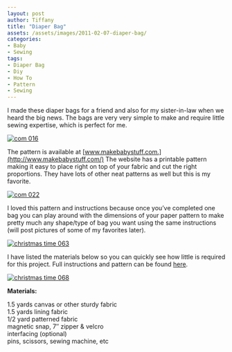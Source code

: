 ```yaml
---
layout: post
author: Tiffany
title: "Diaper Bag"
assets: /assets/images/2011-02-07-diaper-bag/
categories: 
- Baby
- Sewing
tags: 
- Diaper Bag
- Diy
- How To
- Pattern
- Sewing
---
```


I made these diaper bags for a friend and also for my sister-in-law when we heard the big news. The bags are very very simple to make and require little sewing expertise, which is perfect for me.

[![](jekyll_uploads/2011/02/com-016-575x431.jpg "com 016")](http://www.sweetpeonies.com/2011/02/diaper-bag/com-016/)

The pattern is available at [www.makebabystuff.com.](http://www.makebabystuff.com/) The website has a printable pattern making it easy to place right on top of your fabric and cut the right proportions. They have lots of other neat patterns as well but this is my favorite.

[![](jekyll_uploads/2011/02/com-022-575x431.jpg "com 022")](http://www.sweetpeonies.com/2011/02/diaper-bag/com-022/)

I loved this pattern and instructions because once you’ve completed one bag you can play around with the dimensions of your paper pattern to make pretty much any shape/type of bag you want using the same instructions (will post pictures of some of my favorites later).

[![](jekyll_uploads/2011/02/christmas-time-063-325x433.jpg "christmas time 063")](http://www.sweetpeonies.com/2011/02/diaper-bag/christmas-time-063/)

I have listed the materials below so you can quickly see how little is required for this project. Full instructions and pattern can be found [here](http://www.make-baby-stuff.com/free-diaper-bag-pattern.html).

[![](jekyll_uploads/2011/02/christmas-time-068-575x431.jpg "christmas time 068")](http://www.sweetpeonies.com/2011/02/diaper-bag/christmas-time-068/)

**Materials:**

1.5 yards canvas or other sturdy fabric  
1.5 yards lining fabric  
1/2 yard patterned fabric  
magnetic snap, 7″ zipper & velcro  
interfacing (optional)  
pins, scissors, sewing machine, etc